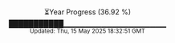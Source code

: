 <p align="center">
⏳Year Progress (36.92 %) <br>
███████████▁▁▁▁▁▁▁▁▁▁▁▁▁▁▁▁▁▁▁ <br>
<sub>Updated: Thu, 15 May 2025 18:32:51 GMT</sub>
</p>

